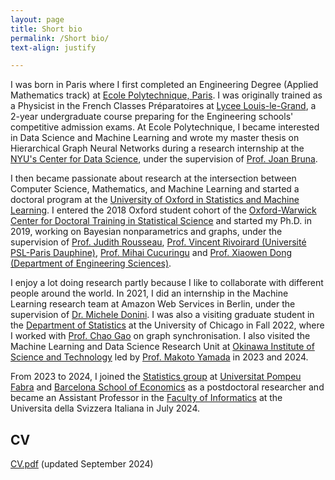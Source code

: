 ```yaml
---
layout: page
title: Short bio
permalink: /Short bio/
text-align: justify

---
```


I was born in Paris where I first completed an Engineering Degree (Applied Mathematics track) at [Ecole Polytechnique, Paris](https://www.polytechnique.edu/). I was originally trained as a Physicist in the French Classes Préparatoires at [Lycee Louis-le-Grand](https://www.louislegrand.fr/), a 2-year undergraduate course preparing for the Engineering schools' competitive admission exams. At Ecole Polytechnique, I became interested in Data Science and Machine Learning and wrote my master thesis on Hierarchical Graph Neural Networks during a research internship at the [NYU's Center for Data Science](https://cds.nyu.edu/), under the supervision of [Prof. Joan Bruna](https://cims.nyu.edu/~bruna/).

I then became passionate about research at the intersection between Computer Science, Mathematics, and Machine Learning and started a doctoral program at the [University of Oxford in Statistics and Machine Learning](https://www.stats.ox.ac.uk/). I entered the 2018 Oxford student cohort of the [Oxford-Warwick Center for Doctoral Training in Statistical Science](http://www.oxwasp-cdt.ac.uk/) and started my Ph.D. in 2019, working on Bayesian nonparametrics and graphs, under the supervision of [Prof. Judith Rousseau](https://www.stats.ox.ac.uk/~rousseau/), [Prof. Vincent Rivoirard (Université PSL-Paris Dauphine)](https://www.ceremade.dauphine.fr/~rivoirar/), [Prof. Mihai Cucuringu](https://www.stats.ox.ac.uk/~cucuring/) and [Prof. Xiaowen Dong (Department of Engineering Sciences)](https://web.media.mit.edu/~xdong/).

I enjoy a lot doing research partly because I like to collaborate with different people around the world. In 2021, I did an internship in the Machine Learning research team at Amazon Web Services in Berlin, under the supervision of [Dr. Michele Donini](https://www.amazon.science/author/michele-donini). I was also a visiting graduate student in the [Department of Statistics](https://stat.uchicago.edu/) at the University of Chicago in Fall 2022, where I worked with [Prof. Chao Gao](https://www.stat.uchicago.edu/~chaogao/) on graph synchronisation. I also visited the Machine Learning and Data Science Research Unit at [Okinawa Institute of Science and Technology](https://www.oist.jp/) led by [Prof. Makoto Yamada](https://riken-yamada.github.io/profile.html) in 2023 and 2024.

From 2023 to 2024, I joined the [Statistics group](https://sites.google.com/view/stats-upf/) at [Universitat Pompeu Fabra](https://www.upf.edu/) and [Barcelona School of Economics](https://bse.eu/) as a postdoctoral researcher and became an Assistant Professor in the [Faculty of Informatics](https://www.inf.usi.ch/en) at the Universita della Svizzera Italiana in July 2024.

## CV

<p> <a href="href="https://dsulem.github.io/docs/CV_webpage.pdf">CV.pdf</a> (updated September 2024) </p> 




